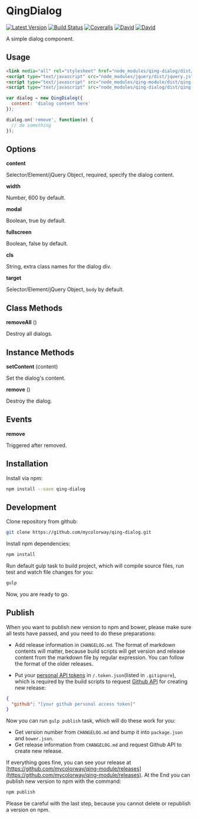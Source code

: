 # QingDialog

[![Latest Version](https://img.shields.io/npm/v/qing-dialog.svg)](https://www.npmjs.com/package/qing-dialog)
[![Build Status](https://img.shields.io/travis/mycolorway/qing-dialog.svg)](https://travis-ci.org/mycolorway/qing-dialog)
[![Coveralls](https://img.shields.io/coveralls/mycolorway/qing-dialog.svg)](https://coveralls.io/github/mycolorway/qing-dialog)
[![David](https://img.shields.io/david/mycolorway/qing-dialog.svg)](https://david-dm.org/mycolorway/qing-dialog)
[![David](https://img.shields.io/david/dev/mycolorway/qing-dialog.svg)](https://david-dm.org/mycolorway/qing-dialog#info=devDependencies)

A simple dialog component.

## Usage

```html
<link media="all" rel="stylesheet" href="node_modules/qing-dialog/dist/qing-dialog.css">
<script type="text/javascript" src="node_modules/jquery/dist/jquery.js"></script>
<script type="text/javascript" src="node_modules/qing-module/dist/qing-module.js"></script>
<script type="text/javascript" src="node_modules/qing-dialog/dist/qing-dialog.js"></script>
```

```js
var dialog = new QingDialog({
  content: 'dialog content here'
});

dialog.on('remove', function(e) {
  // do something
});
```

## Options

__content__

Selector/Element/jQuery Object, required, specify the dialog content.

__width__

Number, 600 by default.

__modal__

Boolean, true by default.

__fullscreen__

Boolean, false by default.

__cls__

String, extra class names for the dialog div.

__target__

Selector/Element/jQuery Object, `body` by default.

## Class Methods

__removeAll__ ()

Destroy all dialogs.

## Instance Methods

__setContent__ (content)

Set the dialog's content.

__remove__ ()

Destroy the dialog.

## Events

__remove__

Triggered after removed.

## Installation

Install via npm:

```bash
npm install --save qing-dialog
```

## Development

Clone repository from github:

```bash
git clone https://github.com/mycolorway/qing-dialog.git
```

Install npm dependencies:

```bash
npm install
```

Run default gulp task to build project, which will compile source files, run test and watch file changes for you:

```bash
gulp
```

Now, you are ready to go.

## Publish

When you want to publish new version to npm and bower, please make sure all tests have passed, and you need to do these preparations:

* Add release information in `CHANGELOG.md`. The format of markdown contents will matter, because build scripts will get version and release content from the markdown file by regular expression. You can follow the format of the older releases.

* Put your [personal API tokens](https://github.com/blog/1509-personal-api-tokens) in `/.token.json`(listed in `.gitignore`), which is required by the build scripts to request [Github API](https://developer.github.com/v3/) for creating new release:

```json
{
  "github": "[your github personal access token]"
}
```

Now you can run `gulp publish` task, which will do these work for you:

* Get version number from `CHANGELOG.md` and bump it into `package.json` and `bower.json`.
* Get release information from `CHANGELOG.md` and request Github API to create new release.

If everything goes fine, you can see your release at [https://github.com/mycolorway/qing-module/releases](https://github.com/mycolorway/qing-module/releases). At the End you can publish new version to npm with the command:

```bash
npm publish
```

Please be careful with the last step, because you cannot delete or republish a version on npm.
